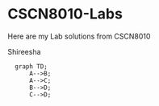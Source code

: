 # CSCN8010-Labs
Here are my Lab solutions from CSCN8010

Shireesha 

```mermaid
  graph TD;
      A-->B;
      A-->C;
      B-->D;
      C-->D;
```